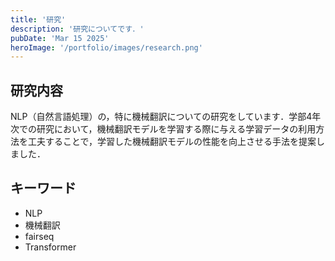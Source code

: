 ```yaml
---
title: '研究'
description: '研究についてです．'
pubDate: 'Mar 15 2025'
heroImage: '/portfolio/images/research.png'
---
```


## 研究内容
NLP（自然言語処理）の，特に機械翻訳についての研究をしています．学部4年次での研究において，機械翻訳モデルを学習する際に与える学習データの利用方法を工夫することで，学習した機械翻訳モデルの性能を向上させる手法を提案しました．

## キーワード
- NLP
- 機械翻訳
- fairseq
- Transformer